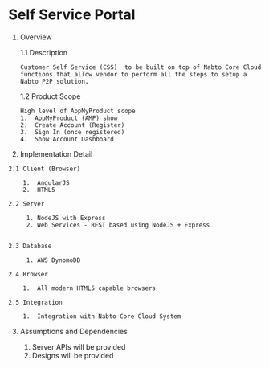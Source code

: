 # Self Service Portal

1.	Overview

    1.1	Description

        Customer Self Service (CSS)  to be built on top of Nabto Core Cloud functions that allow vendor to perform all the steps to setup a Nabto P2P solution. 
 
    1.2	Product Scope

        High level of AppMyProduct scope
        1.	AppMyProduct (AMP) show
        2.	Create Account (Register)
        3.	Sign In (once registered)
        4.	Show Account Dashboard



2.	 Implementation Detail

    2.1	Client (Browser)

        1.	AngularJS
        2.	HTML5

    2.2	Server

         1.	NodeJS with Express
         2.	Web Services - REST based using NodeJS + Express


    2.3	Database 

         1.	AWS DynomoDB

    2.4	Browser 

        1.	All modern HTML5 capable browsers

    2.5	Integration 

        1.	Integration with Nabto Core Cloud System

3.	Assumptions and Dependencies

     1.	Server APIs will be provided
     2.	Designs will be provided


